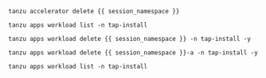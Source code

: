 
```execute
tanzu accelerator delete {{ session_namespace }}
```

```execute
tanzu apps workload list -n tap-install
```

```execute
tanzu apps workload delete {{ session_namespace }} -n tap-install -y
```

```execute
tanzu apps workload delete {{ session_namespace }}-a -n tap-install -y
```

```execute
tanzu apps workload list -n tap-install
```
